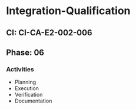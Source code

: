 # Integration-Qualification

## CI: CI-CA-E2-002-006
## Phase: 06

### Activities
- Planning
- Execution
- Verification
- Documentation
